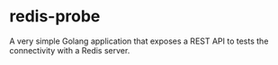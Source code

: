 # redis-probe
A very simple Golang application that exposes a REST API to tests the connectivity with a Redis server.
